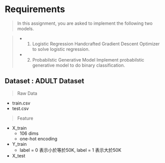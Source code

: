 Requirements
===============
>In this assignment, you are asked to implement the following two models.

> - 1. Logistic Regression
Handcrafted Gradient Descent Optimizer to solve logistic regression.
> - 2. Probabilstic Generative Model
Implement probabilstic generative model to do binary classification.

Dataset : ADULT Dataset
----------------

> Raw Data

- train.csv
- test.csv

> Feature
+ X_train
	- 106 dims
	- one-hot encoding
+ Y_train
	- label = 0 表示小於等於50K, label = 1 表示大於50K
+ X_test
